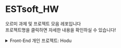 # ESTsoft_HW

오르미 과제 및 프로젝트 모음 레포입니다  
프로젝트명을 클릭하면 자세한 내용을 확인하실 수 있습니다!

<details>
  <summary>Front-End 개인 프로젝트: Hodu</summary>

<a list-style-type= 'none' href="https://blueharmel.github.io/ESTsoft_HW/%ED%94%84%EB%A1%A0%ED%8A%B8%EC%97%94%EB%93%9C/Hodu/hodu.html" target="_blank">
프로젝트 페이지 보기</a>

오르미 4기의 첫 개인 프로젝트로 진행했습니다!
<h3>기능</h3>
<details>
<summary>header</summary>

<span style="font-size: 20px; font-weight: bold;">1. 페이지 내 이동기능</span>  
<img width="500px" src="프론트엔드/Hodu/img/gif/moveInPageHeader.gif" alt="페이지 내 이동 예시"/>  
> nav의 글자를 누르면 특정 구역으로 이동합니다.
>- Home : 페이지 상단
>- Map : 지도
>- Subscribe : 구독

<span style="font-size: 20px; font-weight: bold;">2. 고양이 가족사진 다운로드 버튼</span>  
   <img width="500px" src="프론트엔드/Hodu/img/gif/catFamily.gif" alt="다운로드 예시"/>
> Header에 있는 두 버튼을 누르면 고양이 가족 사진을 다운로드 합니다.
</details>

<details>
<summary>main</summary>

<span style="font-size: 20px; font-weight: bold;">1. 고양이 사진 무한 스크롤 컨테이너</span>  
  <img width="500px" src="프론트엔드/Hodu/img/gif/unlimitScroll.gif" alt="무한 스크롤 예시"/>
> Show more 버튼을 누르면 무한스크롤이 활성화 됩니다.  
> 스크롤의 진행도는 하단의 progressBar을 통해 확인할 수 있습니다.

<span style="font-size: 20px; font-weight: bold;">2. 카카오 API 지도</span>  
  <img width="500px" src="프론트엔드/Hodu/img/gif/kakaoMap.gif" alt="카카오 API 지도 예시"/>
> 카카오 API를 활용한 지도 기능입니다.
>- 지도/스카이뷰 : 지도 모드를 변경합니다.
>- +/- : 지도 확대/축소
>- 전체화면 : 전체화면을 열거나 닫는 기능
>- 핀 : 지도 중심을 핀 위치로 설정

<span style="font-size: 20px; font-weight: bold;">3. 구독 기능 + 모달창</span>  
  <img width="500px" src="프론트엔드/Hodu/img/gif/subscribeModal.gif" alt="구독, 모달창 예시"/>
> input 부분에 이메일을 입력하고 subscribe버튼을 누르면 모달창이 나옵니다.
>- 아무것도 입력되지 않을 경우 : 이메일이 입력되지 않았습니다.
>- 입력된 값이 이메일 형식이 아닌 경우 : 이메일 형식이 아닙니다.
>- 입력된 값이 이메일 형식인 경우 : 모달창을 띄운다
</details>

<details>
<summary>footer</summary>

<span style="font-size: 20px; font-weight: bold;">1. SNS 연결 링크</span>  
  <img width="500px" src="프론트엔드/Hodu/img/gif/snsLink.gif" alt="SNS연결 예시"/>
> footer의 각 이미지들에 연결된 sns 서비스 페이지로 이동합니다.
>- 블로그 : 노션 오르미 4기 페이지
>- 인스타 : 인스타그램 메인 페이지
>- 페이스북 : 페이스북 메인 페이지
>- 유튜브 : 유튜브 메인 페이지

<span style="font-size: 20px; font-weight: bold;">2. 페이지 상단으로 이동</span>  
  <img width="500px" src="프론트엔드/Hodu/img/gif/moveInPageFooter.gif" alt="페이지상단 이동 예시"/>
> footer의 글자나 우측 하단의 올라가기 버튼을 누르면 페이지 상단으로 이동합니다.

</details>

<h3>사용 기술 스택</h3>
<img src="http://img.shields.io/badge/html-E34F26?style=for-the-badge&logo=html5&logoColor=white"/>
<img src="http://img.shields.io/badge/css-1572B6?style=for-the-badge&logo=CSS3&logoColor=white"/>
<img src="http://img.shields.io/badge/JavaScript-F7DF1E?style=for-the-badge&logo=JavaScript&logoColor=white"/>
</details>

